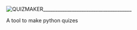 ![QUIZMAKER_____________________________________](https://user-images.githubusercontent.com/71662994/203677832-27d990bf-6427-4b35-b24b-42793a23d728.png)

A tool to make python quizes
